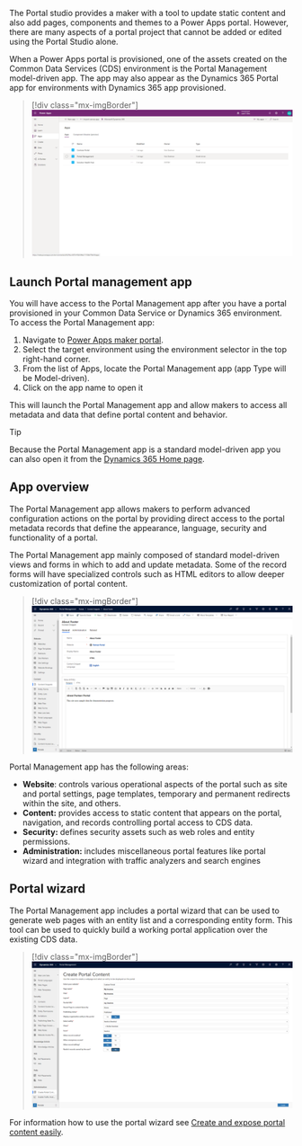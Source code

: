 The Portal studio provides a maker with a tool to update static content and also add pages, components and themes to a Power Apps portal. However, there are many aspects of a portal project that cannot be added or edited using the Portal Studio alone. 

When a Power Apps portal is provisioned, one of the assets created on the Common Data Services (CDS) environment is the Portal Management model-driven app. The app may also appear as the Dynamics 365 Portal app for environments with Dynamics 365 app provisioned.

> [!div class="mx-imgBorder"]
> [![Portal Management App](../media/1-portal-management-app-ss.png)](../media/1-portal-management-app-ss.png#lightbox)

## Launch Portal management app

You will have access to the Portal Management app after you have a portal provisioned in your Common Data Service or Dynamics 365 environment. To access the Portal Management app:

1. Navigate to [Power Apps maker portal](https://make.powerapps.com/?azure-portal=true).
1. Select the target environment using the environment selector in the top right-hand corner.
1. From the list of Apps, locate the Portal Management app (app Type will be Model-driven).
1. Click on the app name to open it

This will launch the Portal Management app and allow makers to access all metadata and data that define portal content and behavior.  

> [!TIP]
> Because the Portal Management app is a standard model-driven app you can also open it from the [Dynamics 365 Home page](https://home.dynamics.com/?azure-portal=true).

## App overview

The Portal Management app allows makers to perform advanced configuration actions on the portal by providing direct access to the portal metadata records that define the appearance, language, security and functionality of a portal.  

The Portal Management app mainly composed of standard model-driven views and forms in which to add and update metadata. Some of the record forms will have specialized controls such as HTML editors to allow deeper customization of portal content.

> [!div class="mx-imgBorder"]
> [![HTML Editing inside content snippet](../media/1-html-editor-content-snippet-ss.png)](../media/1-html-editor-content-snippet-ss.png#lightbox)

Portal Management app has the following areas:

- **Website**: controls various operational aspects of the portal such as site and portal settings, page templates, temporary and permanent redirects within the site, and others.
- **Content:** provides access to static content that appears on the portal, navigation, and records controlling portal access to CDS data.
- **Security:** defines security assets such as web roles and entity permissions.
- **Administration:** includes miscellaneous portal features like portal wizard and integration with traffic analyzers and search engines

## Portal wizard

The Portal Management app includes a portal wizard that can be used to generate web pages with an entity list and a corresponding entity form. This tool can be used to quickly build a working portal application over the existing CDS data.

> [!div class="mx-imgBorder"]
> [![Portal wizard](../media/1-portal-wizard-ss.png)](../media/1-portal-wizard-ss.png#lightbox)

For information how to use the portal wizard see [Create and expose portal content easily](https://docs.microsoft.com/dynamics365/portals/create-expose-portal-content/?azure-portal=true).